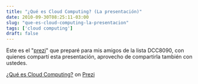 ```yaml
---
title: "¿Qué es Cloud Computing? (La presentación)"
date: 2010-09-30T08:25:11-03:00
slug: "que-es-cloud-computing-la-presentacion"
tags: ['cloud computing']
draft: false
---
```

Este es el
\"[prezi](http://prezi.com/bail7r1vsblm/que-es-cloud-computing/)\" que
preparé para mis amigos de la lista DCC8090, con quienes compartí esta
presentación, aprovecho de compartirla también con ustedes.

[¿Qué es Cloud Computing?](http://prezi.com/bail7r1vsblm/que-es-cloud-computing/) on
[Prezi](http://prezi.com)
